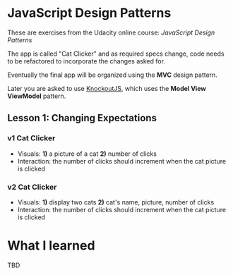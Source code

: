 # JavaScript Design Patterns

These are exercises from the Udacity online course: _JavaScript Design Patterns_

The app is called "Cat Clicker" and as required specs change, code needs to be refactored to incorporate the changes asked for.

Eventually the final app will be organized using the **MVC** design pattern.

Later you are asked to use [KnockoutJS](http://knockoutjs.com/), which uses the **Model View ViewModel** pattern.

## Lesson 1: Changing Expectations
### v1 Cat Clicker
* Visuals: **1)** a picture of a cat **2)** number of clicks
* Interaction: the number of clicks should increment when the cat picture is clicked

### v2 Cat Clicker
* Visuals: **1)** display two cats **2)** cat's name, picture, number of clicks
* Interaction: the number of clicks should increment when the cat picture is clicked

# What I learned

TBD